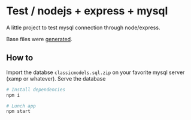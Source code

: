 # Test / nodejs + express + mysql

A little project to test mysql connection through node/express.

Base files were [generated](https://expressjs.com/fr/starter/generator.html).

## How to

Import the databse `classicmodels.sql.zip` on your favorite mysql server (xamp or whatever). Serve the database

```bash
# Install dependencies
npm i

# Lunch app
npm start
```
